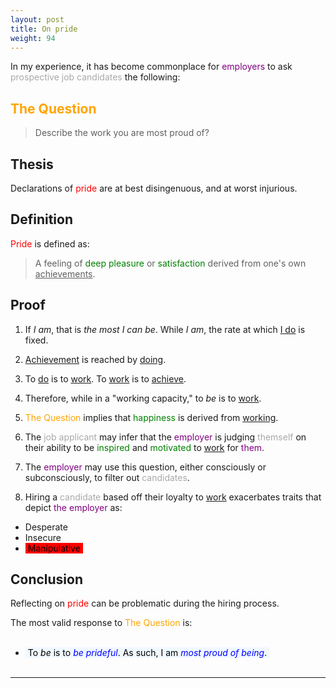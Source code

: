 ```yaml
---
layout: post
title: On pride
weight: 94
---
```


In my experience, it has become commonplace for <span style="color: purple;">employers</span> to ask <span style="color: DarkGray;">prospective job candidates</span> the following:

## <span style="color: orange;">The Question</span>

> Describe the work you are most proud of?

## Thesis

Declarations of <span style="color: red;">pride</span> are at best disingenuous, and at worst injurious.

## Definition

<span style="color: red;">Pride</span> is defined as:

> A feeling of <span style="color: green;">deep pleasure</span> or <span style="color: green;">satisfaction</span> derived from one's own <u>achievements</u>.

## Proof

1. If _I am_, that is _the most I can be_. While _I am_, the rate at which <u>I do</u> is fixed.

2. <u>Achievement</u> is reached by <u>doing</u>.

3. To <u>do</u> is to <u>work</u>. To <u>work</u> is to <u>achieve</u>.

4. Therefore, while in a "working capacity," to _be_ is to <u>work</u>.

5. <span style="color: orange;">The Question</span> implies that <span style="color: green;">happiness</span> is derived from <u>working</u>.

6. The <span style="color: DarkGray;">job applicant</span> may infer that the <span style="color: purple;">employer</span> is judging <span style="color: DarkGray;">themself</span> on their ability to be <span style="color: green;">inspired</span> and <span style="color: green;">motivated</span> to <u>work</u> for <span style="color: purple;">them</span>.

7. The <span style="color: purple;">employer</span> may use this question, either consciously or subconsciously, to filter out <span style="color: DarkGray;">candidates</span>.

8. Hiring a <span style="color: DarkGray;">candidate</span> based off their loyalty to <u>work</u> exacerbates traits that depict <span style="color: purple;">the employer</span> as:

  * Desperate
  * Insecure
  * <mark style="background-color: red; padding: 0 4px;">Manipulative</mark>

## Conclusion

Reflecting on <span style="color: red;">pride</span> can be problematic during the hiring process.

The most valid response to <span style="color: orange;">The Question</span> is:<br><br>

* <mark style="background-color: AliceBlue; padding: 0 4px;">To <span style="font-style: italic;">be</span> is to <span style="font-style: italic; color: blue;">be prideful</span>. As such, I am <span style="font-style: italic; color: blue;">most proud of being</span>.</mark><br><br>

---
